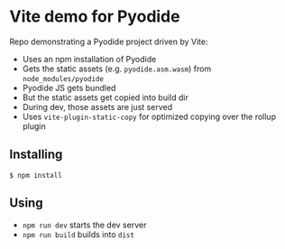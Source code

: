 # Vite demo for Pyodide

Repo demonstrating a Pyodide project driven by Vite:

- Uses an npm installation of Pyodide
- Gets the static assets (e.g. `pyodide.asm.wasm`) from `node_modules/pyodide`
- Pyodide JS gets bundled
- But the static assets get copied into build dir
- During dev, those assets are just served
- Uses `vite-plugin-static-copy` for optimized copying over the rollup plugin

## Installing

```shell
$ npm install
```

## Using

- `npm run dev` starts the dev server
- `npm run build` builds into `dist`